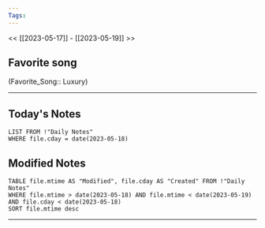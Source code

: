 ```yaml
---
Tags:
---
```

<< [[2023-05-17]] - [[2023-05-19]] >>
## Favorite song
(Favorite_Song:: Luxury)

___
## Today's Notes
```dataview
LIST FROM !"Daily Notes"
WHERE file.cday = date(2023-05-18)
```
## Modified Notes
```dataview
TABLE file.mtime AS "Modified", file.cday AS "Created" FROM !"Daily Notes" 
WHERE file.mtime > date(2023-05-18) AND file.mtime < date(2023-05-19) AND file.cday < date(2023-05-18)
SORT file.mtime desc
```
___
